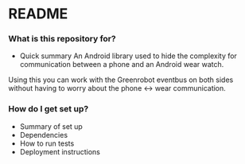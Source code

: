 # README #

### What is this repository for? ###

* Quick summary
An Android library used to hide the complexity for communication  between a phone and an Android wear watch.

Using this you can work with the Greenrobot eventbus on both sides without having to worry about the phone <-> wear communication.

### How do I get set up? ###

* Summary of set up
* Dependencies
* How to run tests
* Deployment instructions
